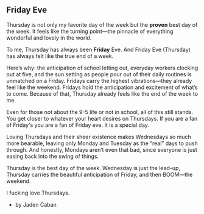 ## Friday Eve

Thursday is not only my favorite day of the week but the **proven** best day of the week. It feels like the turning point—the pinnacle of everything wonderful and lovely in the world.  

To me, Thursday has always been **Friday** Eve. And Friday Eve (Thursday) has always felt like the true end of a week.  

Here’s why: the anticipation of school letting out, everyday workers clocking out at five, and the sun setting as people pour out of their daily routines is unmatched on a Friday. Fridays carry the highest vibrations—they already feel like the weekend. Fridays hold the anticipation and excitement of what’s to come. Because of that, Thursday already feels like the end of the week to me.  

Even for those not about the 9-5 life or not in school, all of this still stands. You get closer to whatever your heart desires on Thursdays. If you are a fan of Friday's you are a fan of Friday eve. It is a special day. 

Loving Thursdays and their sheer existence makes Wednesdays so much more bearable, leaving only Monday and Tuesday as the “real” days to push through. And honestly, Mondays aren’t even that bad, since everyone is just easing back into the swing of things.  

Thursday is the best day of the week. Wednesday is just the lead-up, Thursday carries the beautiful anticipation of Friday, and then BOOM—the weekend.  

I fucking love Thursdays.  

- by Jaden Caban